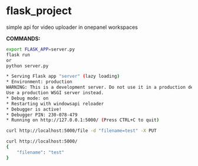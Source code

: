 # flask_project
simple api for video uploader in onepanel workspaces

**COMMANDS:**
```bash
export FLASK_APP=server.py
flask run
or
python server.py

* Serving Flask app "server" (lazy loading)
* Environment: production
WARNING: This is a development server. Do not use it in a production deployment.
Use a production WSGI server instead.
* Debug mode: on
* Restarting with windowsapi reloader
* Debugger is active!
* Debugger PIN: 230-078-479
* Running on http://127.0.0.1:5000/ (Press CTRL+C to quit)

```
```bash
curl http://localhost:5000/file -d "filename=test" -X PUT

curl http://localhost:5000/
{
    "filename": "test"
}


```
